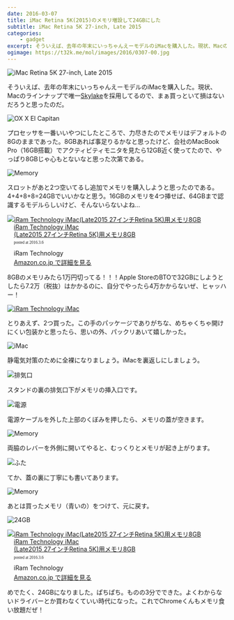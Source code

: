 ```yaml
---
date: 2016-03-07
title: iMac Retina 5K(2015)のメモリ増設して24GBにした
subtitle: iMac Retina 5K 27-inch, Late 2015
categories: 
    - gadget
excerpt: そういえば、去年の年末にいっちゃんえーモデルのiMacを購入した。現状、Macのラインナップで唯一Skylakeを採用してるので、まぁ買っといて損はないだろうと思ったのだ。
ogimage: https://t32k.me/mol/images/2016/0307-00.jpg
---
```


![iMac Retina 5K 27-inch, Late 2015](/mol/images/2016/0307-00.jpg)

そういえば、去年の年末にいっちゃんえーモデルのiMacを購入した。現状、Macのラインナップで唯一[Skylake](https://ja.wikipedia.org/wiki/Skylake%E3%83%9E%E3%82%A4%E3%82%AF%E3%83%AD%E3%82%A2%E3%83%BC%E3%82%AD%E3%83%86%E3%82%AF%E3%83%81%E3%83%A3)を採用してるので、まぁ買っといて損はないだろうと思ったのだ。

![OX X El Capitan](/mol/images/2016/0307-01.png)

プロセッサを一番いいやつにしたところで、力尽きたのでメモリはデフォルトの8Gのままであった。8GBあれば事足りるかなと思ったけど、会社のMacBook Pro（16GB搭載）でアクティビティモニタを見たら12GB近く使ってたので、やっぱり8GBじゃ心もとないなと思った次第である。

![Memory](/mol/images/2016/0307-02.png)

スロットがあと2つ空いてるし追加でメモリを購入しようと思ったのである。4+4+8+8=24GBでいいかなと思う。16GBのメモリを4つ挿せば、64GBまで認識するモデルらしいけど、そんないらないよね...

<div class="azlink-box"><div class="azlink-image" style="float:left"><a href="http://www.amazon.co.jp/exec/obidos/ASIN/B016PHVF2I/warikiru-22/" name="azlinklink" target="_blank"><img src="https://images-na.ssl-images-amazon.com/images/I/51ZQbSeh8RL._SL160_.jpg" alt="iRam Technology iMac(Late2015 27インチRetina 5K)用メモリ8GB" style="border:none" /></a></div><div class="azlink-info" style="float:left;margin-left:15px;line-height:120%"><div class="azlink-name" style="margin-bottom:10px;line-height:120%"><a href="http://www.amazon.co.jp/exec/obidos/ASIN/B016PHVF2I/warikiru-22/" name="azlinklink" target="_blank">iRam Technology iMac<br>(Late2015 27インチRetina 5K)用メモリ8GB</a><div class="azlink-powered-date" style="font-size:7pt;margin-top:5px;font-family:verdana;line-height:120%">posted at 2016.3.6</div></div><div class="azlink-detail">iRam Technology<br /></div><div class="azlink-link" style="margin-top:5px"><a href="http://www.amazon.co.jp/exec/obidos/ASIN/B016PHVF2I/warikiru-22/" target="_blank">Amazon.co.jp で詳細を見る</a></div></div><div class="azlink-footer" style="clear:left"></div></div>

8GBのメモリみたら1万円切ってる！！！Apple StoreのBTOで32GBにしようとしたら7.2万（税抜）はかかるのに、自分でやったら4万かからないぜ、ヒャッハー！

[![iRam Technology iMac](/mol/images/2016/0307-10.jpg)](http://www.amazon.co.jp/exec/obidos/ASIN/B016PHVF2I/warikiru-22/)

とりあえず、2つ買った。この手のパッケージでありがちな、めちゃくちゃ開けにくい包装かと思ったら、思いの外、パックリあいて嬉しかった。

![iMac](/mol/images/2016/0307-11.jpg)

静電気対策のために全裸になりましょう。iMacを裏返しにしましょう。

![排気口](/mol/images/2016/0307-12.jpg)

スタンドの裏の排気口下がメモリの挿入口です。

![電源](/mol/images/2016/0307-13.jpg)

電源ケーブルを外した上部のくぼみを押したら、メモリの蓋が空きます。

![Memory](/mol/images/2016/0307-14.jpg)

両脇のレバーを外側に開いてやると、むっくりとメモリが起き上がります。

![ふた](/mol/images/2016/0307-15.jpg)

てか、蓋の裏に丁寧にも書いてあります。

![Memory](/mol/images/2016/0307-16.jpg)

あとは買ったメモリ（青いの）をつけて、元に戻す。

![24GB](/mol/images/2016/0307-03.png)

<div class="azlink-box"><div class="azlink-image" style="float:left"><a href="http://www.amazon.co.jp/exec/obidos/ASIN/B016PHVF2I/warikiru-22/" name="azlinklink" target="_blank"><img src="https://images-na.ssl-images-amazon.com/images/I/51ZQbSeh8RL._SL160_.jpg" alt="iRam Technology iMac(Late2015 27インチRetina 5K)用メモリ8GB" style="border:none" /></a></div><div class="azlink-info" style="float:left;margin-left:15px;line-height:120%"><div class="azlink-name" style="margin-bottom:10px;line-height:120%"><a href="http://www.amazon.co.jp/exec/obidos/ASIN/B016PHVF2I/warikiru-22/" name="azlinklink" target="_blank">iRam Technology iMac<br>(Late2015 27インチRetina 5K)用メモリ8GB</a><div class="azlink-powered-date" style="font-size:7pt;margin-top:5px;font-family:verdana;line-height:120%">posted at 2016.3.6</div></div><div class="azlink-detail">iRam Technology<br /></div><div class="azlink-link" style="margin-top:5px"><a href="http://www.amazon.co.jp/exec/obidos/ASIN/B016PHVF2I/warikiru-22/" target="_blank">Amazon.co.jp で詳細を見る</a></div></div><div class="azlink-footer" style="clear:left"></div></div>

めでたく、24GBになりました。ぱちぱち。ものの3分でできた。よくわからないドライバーとか買わなくていい時代になった。これでChromeくんもメモリ食い放題だぜ！